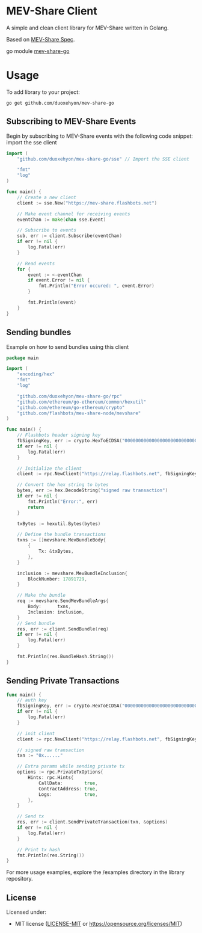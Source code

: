 # MEV-Share Client

A simple and clean client library for MEV-Share written in Golang.

Based on [MEV-Share Spec](https://github.com/flashbots/mev-share).

go module [mev-share-go](https://pkg.go.dev/github.com/duoxehyon/mev-share-go)

# Usage

To add library to your project:

``go get github.com/duoxehyon/mev-share-go``

## Subscribing to MEV-Share Events

Begin by subscribing to MEV-Share events with the following code snippet:
import the sse client
```go
import (
	"github.com/duoxehyon/mev-share-go/sse" // Import the SSE client

	"fmt"
	"log"
)

func main() {
	// Create a new client
	client := sse.New("https://mev-share.flashbots.net")

	// Make event channel for receiving events
	eventChan := make(chan sse.Event)

	// Subscribe to events
	sub, err := client.Subscribe(eventChan)
	if err != nil {
		log.Fatal(err)
	}

	// Read events
	for {
		event := <-eventChan
		if event.Error != nil {
			fmt.Println("Error occured: ", event.Error)
		}

		fmt.Println(event)
	}
}

```

## Sending bundles 

Example on how to send bundles using this client

```go
package main

import (
	"encoding/hex"
	"fmt"
	"log"

	"github.com/duoxehyon/mev-share-go/rpc"
	"github.com/ethereum/go-ethereum/common/hexutil"
	"github.com/ethereum/go-ethereum/crypto"
	"github.com/flashbots/mev-share-node/mevshare"
)

func main() {
	// Flashbots header signing key
	fbSigningKey, err := crypto.HexToECDSA("0000000000000000000000000000000000000000000000000000000000000001")
	if err != nil {
		log.Fatal(err)
	}

	// Initialize the client
	client := rpc.NewClient("https://relay.flashbots.net", fbSigningKey)

	// Convert the hex string to bytes
	bytes, err := hex.DecodeString("signed raw transaction")
	if err != nil {
		fmt.Println("Error:", err)
		return
	}

	txBytes := hexutil.Bytes(bytes)

	// Define the bundle transactions
	txns := []mevshare.MevBundleBody{
		{
			Tx: &txBytes,
		},
	}

	inclusion := mevshare.MevBundleInclusion{
		BlockNumber: 17891729,
	}

	// Make the bundle
	req := mevshare.SendMevBundleArgs{
		Body:      txns,
		Inclusion: inclusion,
	}
	// Send bundle
	res, err := client.SendBundle(req)
	if err != nil {
		log.Fatal(err)
	}

	fmt.Println(res.BundleHash.String())
}

```

## Sending Private Transactions

```go
func main() {
	// auth key
	fbSigningKey, err := crypto.HexToECDSA("0000000000000000000000000000000000000000000000000000000000000001")
	if err != nil {
		log.Fatal(err)
	}

	// init client
	client := rpc.NewClient("https://relay.flashbots.net", fbSigningKey)

	// signed raw transaction
	txn := "0x......" 

	// Extra params while sending private tx 
	options := rpc.PrivateTxOptions{
		Hints: rpc.Hints{
			CallData:        true,
			ContractAddress: true,
			Logs:            true,
		},
	}

	// Send tx
	res, err := client.SendPrivateTransaction(txn, &options)
	if err != nil {
		log.Fatal(err)
	}

	// Print tx hash
	fmt.Println(res.String())
}
```

For more usage examples, explore the /examples directory in the library repository.

## License

Licensed under:

* MIT license ([LICENSE-MIT](LICENSE-MIT) or
  https://opensource.org/licenses/MIT)
